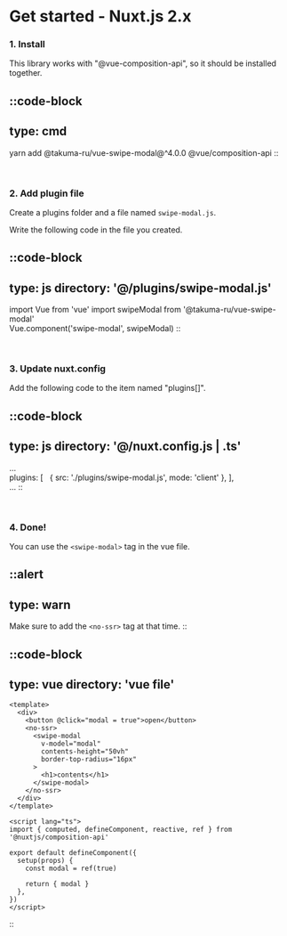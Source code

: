 # Get started - Nuxt.js 2.x


### 1. Install
This library works with "@vue-composition-api", so it should be installed together.

::code-block
---
type: cmd
---
yarn add @takuma-ru/vue-swipe-modal@^4.0.0 @vue/composition-api
::

<br>

### 2. Add plugin file
Create a plugins folder and a file named `swipe-modal.js`.

Write the following code in the file you created.

::code-block
---
type: js
directory: '@/plugins/swipe-modal.js'
---
import Vue from 'vue'
import swipeModal from '@takuma-ru/vue-swipe-modal'
<br>
Vue.component('swipe-modal', swipeModal)
::

<br>

### 3. Update nuxt.config
Add the following code to the item named "plugins\[]".

::code-block
---
type: js
directory: '@/nuxt.config.js | .ts'
---
...
<br>
plugins: \[
  &nbsp;&nbsp;{ src: './plugins/swipe-modal.js', mode: 'client' },
],
<br>
...
::

<br>

### 4. Done!
You can use the `<swipe-modal>` tag in the vue file.

::alert
---
type: warn
---
Make sure to add the `<no-ssr>` tag at that time.
::

::code-block
---
type: vue
directory: 'vue file'
---
```
<template>
  <div>
    <button @click="modal = true">open</button>
    <no-ssr>
      <swipe-modal
        v-model="modal"
        contents-height="50vh"
        border-top-radius="16px"
      >
        <h1>contents</h1>
      </swipe-modal>
    </no-ssr>
  </div>
</template>

<script lang="ts">
import { computed, defineComponent, reactive, ref } from '@nuxtjs/composition-api'

export default defineComponent({
  setup(props) {
    const modal = ref(true)

    return { modal }
  },
})
</script>
```
::